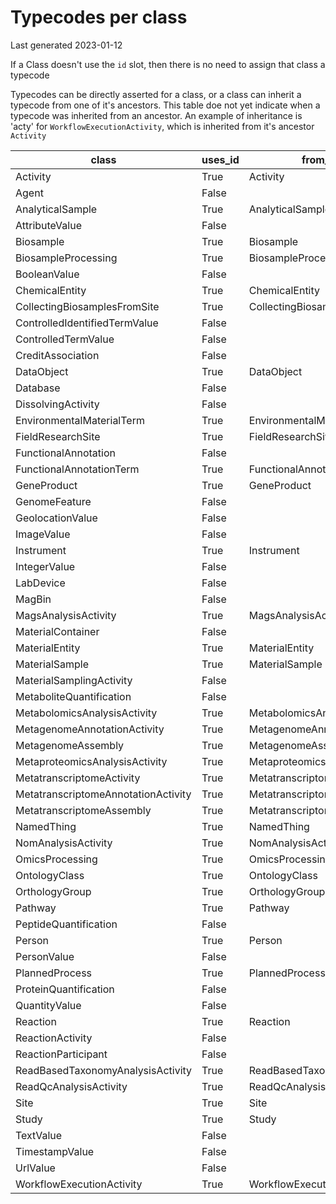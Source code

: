 # Typecodes per class

Last generated 2023-01-12

If a Class doesn't use the `id` slot, then there is no need to assign that class a typecode

Typecodes can be directly asserted for a class, or a class can inherit a typecode from one of it's ancestors. This table doe not yet indicate when a typecode was inherited from an ancestor. An example of inheritance is 'acty' for `WorkflowExecutionActivity`, which is inherited from it's ancestor `Activity`



| class                               | uses_id | from_ancestor                       | typecode |
|-------------------------------------|---------|-------------------------------------|----------|
| Activity                            | True    | Activity                            | acty     |
| Agent                               | False   |                                     |          |
| AnalyticalSample                    | True    | AnalyticalSample                    |          |
| AttributeValue                      | False   |                                     |          |
| Biosample                           | True    | Biosample                           | bsm      |
| BiosampleProcessing                 | True    | BiosampleProcessing                 | bsmprc   |
| BooleanValue                        | False   |                                     |          |
| ChemicalEntity                      | True    | ChemicalEntity                      |          |
| CollectingBiosamplesFromSite        | True    | CollectingBiosamplesFromSite        |          |
| ControlledIdentifiedTermValue       | False   |                                     |          |
| ControlledTermValue                 | False   |                                     |          |
| CreditAssociation                   | False   |                                     |          |
| DataObject                          | True    | DataObject                          | dobj     |
| Database                            | False   |                                     |          |
| DissolvingActivity                  | False   |                                     |          |
| EnvironmentalMaterialTerm           | True    | EnvironmentalMaterialTerm           |          |
| FieldResearchSite                   | True    | FieldResearchSite                   |          |
| FunctionalAnnotation                | False   |                                     |          |
| FunctionalAnnotationTerm            | True    | FunctionalAnnotationTerm            |          |
| GeneProduct                         | True    | GeneProduct                         |          |
| GenomeFeature                       | False   |                                     |          |
| GeolocationValue                    | False   |                                     |          |
| ImageValue                          | False   |                                     |          |
| Instrument                          | True    | Instrument                          |          |
| IntegerValue                        | False   |                                     |          |
| LabDevice                           | False   |                                     |          |
| MagBin                              | False   |                                     |          |
| MagsAnalysisActivity                | True    | MagsAnalysisActivity                | acty     |
| MaterialContainer                   | False   |                                     |          |
| MaterialEntity                      | True    | MaterialEntity                      |          |
| MaterialSample                      | True    | MaterialSample                      |          |
| MaterialSamplingActivity            | False   |                                     |          |
| MetaboliteQuantification            | False   |                                     |          |
| MetabolomicsAnalysisActivity        | True    | MetabolomicsAnalysisActivity        | acty     |
| MetagenomeAnnotationActivity        | True    | MetagenomeAnnotationActivity        | acty     |
| MetagenomeAssembly                  | True    | MetagenomeAssembly                  | acty     |
| MetaproteomicsAnalysisActivity      | True    | MetaproteomicsAnalysisActivity      | acty     |
| MetatranscriptomeActivity           | True    | MetatranscriptomeActivity           | acty     |
| MetatranscriptomeAnnotationActivity | True    | MetatranscriptomeAnnotationActivity | acty     |
| MetatranscriptomeAssembly           | True    | MetatranscriptomeAssembly           | acty     |
| NamedThing                          | True    | NamedThing                          |          |
| NomAnalysisActivity                 | True    | NomAnalysisActivity                 | acty     |
| OmicsProcessing                     | True    | OmicsProcessing                     | omprc    |
| OntologyClass                       | True    | OntologyClass                       |          |
| OrthologyGroup                      | True    | OrthologyGroup                      |          |
| Pathway                             | True    | Pathway                             |          |
| PeptideQuantification               | False   |                                     |          |
| Person                              | True    | Person                              |          |
| PersonValue                         | False   |                                     |          |
| PlannedProcess                      | True    | PlannedProcess                      |          |
| ProteinQuantification               | False   |                                     |          |
| QuantityValue                       | False   |                                     |          |
| Reaction                            | True    | Reaction                            |          |
| ReactionActivity                    | False   |                                     |          |
| ReactionParticipant                 | False   |                                     |          |
| ReadBasedTaxonomyAnalysisActivity   | True    | ReadBasedTaxonomyAnalysisActivity   | acty     |
| ReadQcAnalysisActivity              | True    | ReadQcAnalysisActivity              | acty     |
| Site                                | True    | Site                                |          |
| Study                               | True    | Study                               | sty      |
| TextValue                           | False   |                                     |          |
| TimestampValue                      | False   |                                     |          |
| UrlValue                            | False   |                                     |          |
| WorkflowExecutionActivity           | True    | WorkflowExecutionActivity           | acty     |